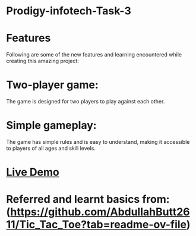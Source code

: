 # Prodigy-infotech-Task-3
# Features
 Following are some of the new features and learning encountered while creating this amazing project:<br>
# Two-player game:
 The game is designed for two players to play against each other.<br>
# Simple gameplay:
 The game has simple rules and is easy to understand, making it accessible to players of all ages and skill levels.
 # [Live Demo](file:///C:/Users/Maloth%20Divya/Downloads/Prodigy-WD-TASK-3/Tic%20Tac%20Toe/index.html)
 # Referred and learnt basics from:(https://github.com/AbdullahButt2611/Tic_Tac_Toe?tab=readme-ov-file)
